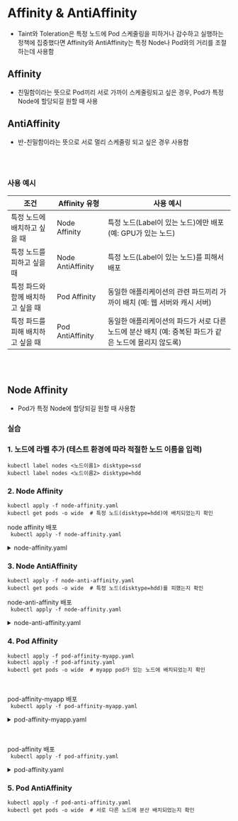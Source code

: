 # Affinity & AntiAffinity
- Taint와 Toleration은 특정 노드에 Pod 스케줄링을 피하거나 감수하고 실행하는 정책에 집중했다면 Affinity와 AntiAffinity는 특정 Node나 Pod와의 거리를 조절하는데 사용함

## Affinity
- 친밀함이라는 뜻으로 Pod끼리 서로 가까이 스케줄링되고 싶은 경우, Pod가 특정 Node에 할당되길 원할 때 사용

## AntiAffinity
- 반-친밀함이라는 뜻으로 서로 멀리 스케줄링 되고 싶은 경우 사용함

<br><br>

### 사용 예시
| 조건 | Affinity 유형 | 사용 예시 |
|------|--------------|----------|
| 특정 노드에 배치하고 싶을 때 | Node Affinity | 특정 노드(Label이 있는 노드)에만 배포 (예: GPU가 있는 노드) |
| 특정 노드를 피하고 싶을 때 | Node AntiAffinity | 특정 노드(Label이 있는 노드)를 피해서 배포 |
| 특정 파드와 함께 배치하고 싶을 때 | Pod Affinity | 동일한 애플리케이션의 관련 파드끼리 가까이 배치 (예: 웹 서버와 캐시 서버) |
| 특정 파드를 피해 배치하고 싶을 때 | Pod AntiAffinity | 동일한 애플리케이션의 파드가 서로 다른 노드에 분산 배치 (예: 중복된 파드가 같은 노드에 몰리지 않도록) |


<br><br>

## Node Affinity
- Pod가 특정 Node에 할당되길 원할 때 사용함
### 실습
### 1. 노드에 라벨 추가 (테스트 환경에 따라 적절한 노드 이름을 입력)
```
kubectl label nodes <노드이름1> disktype=ssd
kubectl label nodes <노드이름2> disktype=hdd
```

### 2. Node Affinity
```
kubectl apply -f node-affinity.yaml
kubectl get pods -o wide  # 특정 노드(disktype=hdd)에 배치되었는지 확인
```

node affinity 배포<br>
``` kubectl apply -f node-affinity.yaml```
<details>
  <summary>node-affinity.yaml</summary>

```
# 1. Node Affinity: 특정 노드(Label이 있는 노드)에만 배포
apiVersion: apps/v1
kind: Deployment
metadata:
  name: node-affinity-example
spec:
  replicas: 10 # 스케줄링 확인을 위해 replicas를 10으로 설정
  selector:
    matchLabels:
      app: myapp
  template:
    metadata:
      labels:
        app: myapp
    spec:
      affinity:
        nodeAffinity:
          requiredDuringSchedulingIgnoredDuringExecution:
            nodeSelectorTerms:
              - matchExpressions:
                  - key: disktype # disktype 라벨의 값이 hdd인 노드에만 배포
                    operator: In
                    values:
                      - hdd
      containers:
        - name: my-container
          image: nginx
```
</details>


### 3. Node AntiAffinity
```
kubectl apply -f node-anti-affinity.yaml
kubectl get pods -o wide  # 특정 노드(disktype=hdd)를 피했는지 확인
```

node-anti-affinity 배포<br>
``` kubectl apply -f node-affinity.yaml```
<details>
  <summary>node-anti-affinity.yaml</summary>

```
# 2. Node AntiAffinity: 특정 노드(Label이 있는 노드)를 피해서 배포
apiVersion: apps/v1
kind: Deployment
metadata:
  name: node-anti-affinity-example
spec:
  replicas: 2
  selector:
    matchLabels:
      app: myapp
  template:
    metadata:
      labels:
        app: myapp
    spec:
      affinity:
        nodeAffinity:
          requiredDuringSchedulingIgnoredDuringExecution:
            nodeSelectorTerms:
              - matchExpressions:
                  - key: disktype
                    operator: NotIn
                    values:
                      - ssd
      containers:
        - name: my-container
          image: nginx
```
</details>


### 4. Pod Affinity
```
kubectl apply -f pod-affinity-myapp.yaml
kubectl apply -f pod-affinity.yaml
kubectl get pods -o wide  # myapp pod가 있는 노드에 배치되었는지 확인
```
<br><br>pod-affinity-myapp 배포<br>
``` kubectl apply -f pod-affinity-myapp.yaml```
<details>
  <summary>pod-affinity-myapp.yaml</summary>

```
apiVersion: v1
kind: Pod
metadata:
  name: example-pod
  labels:
    app: myapp
spec:
  containers:
  - name: nginx
    image: nginx
```
</details>



<br><br>pod-affinity 배포<br>
``` kubectl apply -f pod-affinity.yaml```
<details>
  <summary>pod-affinity.yaml</summary>

```
# 3. Pod Affinity: 특정 파드가 동일한 노드에 배치되도록 설정
apiVersion: apps/v1
kind: Deployment
metadata:
  name: pod-affinity-example
spec:
  replicas: 10
  selector:
    matchLabels:
      app: myapp
  template:
    metadata:
      labels:
        app: myapp
    spec:
      affinity:
        podAffinity:
          requiredDuringSchedulingIgnoredDuringExecution: 
            - labelSelector:
                matchExpressions: #app=myapp
                  - key: app
                    operator: In
                    values:
                      - myapp
              topologyKey: "kubernetes.io/hostname" # kubernetes.io/hostname > 같은 호스트 = 같은 노드에 스케줄링 되도록함, p.299 참고
      containers:
        - name: my-container
          image: nginx
```
</details>







### 5. Pod AntiAffinity
```
kubectl apply -f pod-anti-affinity.yaml
kubectl get pods -o wide  # 서로 다른 노드에 분산 배치되었는지 확인
```








